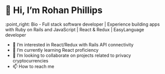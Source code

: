 <h1>👋 Hi, I’m Rohan Phillips</h1>

<p>:point_right: Bio - Full stack software developer | Experience building apps with Ruby on Rails and JavaScript | React & Redux | EasyLanguage developer</p>

- 👀 I’m interested in React/Redux with Rails API connectivity
- 🌱 I’m currently learning React proficiency
- 💞️ I’m looking to collaborate on projects related to privacy cryptocurrencies
- 📫 How to reach me 

<!---
rohanphillips/rohanphillips is a ✨ special ✨ repository because its `README.md` (this file) appears on your GitHub profile.
You can click the Preview link to take a look at your changes.
--->
